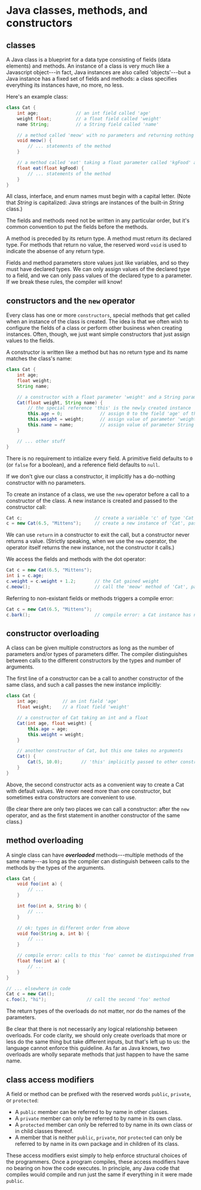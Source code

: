 # Java classes, methods, and constructors

## classes

A Java class is a blueprint for a data type consisting of fields (data elements) and methods. An instance of a class is very much like a Javascript object---in fact, Java instances are also called 'objects'---but a Java instance has a fixed set of fields and methods: a class specifies everything its instances have, no more, no less.

Here's an example class:

```java
class Cat {
    int age;              // an int field called 'age'
    weight float;         // a float field called 'weight'
    name String;          // a String field called 'name'

    // a method called 'meow' with no parameters and returning nothing (denoted by reserved word 'void')
    void meow() {
        // ... statements of the method
    }

    // a method called 'eat' taking a float parameter called 'kgFood' and returning a float
    float eat(float kgFood) {
        // ... statements of the method
    }
}
```

All class, interface, and enum names must begin with a capital letter. (Note that *String* is capitalized: Java strings are instances of the built-in *String* class.)

The fields and methods need not be written in any particular order, but it's common convention to put the fields before the methods.

A method is preceded by its return type. A method must return its declared type. For methods that return no value, the reserved word `void` is used to indicate the absense of any return type.

Fields and method parameters store values just like variables, and so they must have declared types. We can only assign values of the declared type to a field, and we can only pass values of the declared type to a parameter. If we break these rules, the compiler will know!

## constructors and the `new` operator

Every class has one or more `constructors`, special methods that get called when an instance of the class is created. The idea is that we often wish to configure the fields of a class or perform other business when creating instances. Often, though, we just want simple constructors that just assign values to the fields.

A constructor is written like a method but has no return type and its name matches the class's name:

```java
class Cat {
    int age;
    float weight;
    String name;

    // a constructor with a float parameter 'weight' and a String parameter 'name'
    Cat(float weight, String name) {
        // the special reference 'this' is the newly created instance
        this.age = 0;              // assign 0 to the field 'age' of the new instance
        this.weight = weight;      // assign value of parameter 'weight' to the field 'weight'
        this.name = name;          // assign value of parameter String to the field 'String'
    }

    // ... other stuff
}
```

There is no requirement to intialize every field. A primitive field defaults to `0 `(or `false` for a boolean), and a reference field defaults to `null`.

If we don't give our class a constructor, it implicitly has a do-nothing constructor with no parameters.

To create an instance of a class, we use the `new` operator before a call to a constructor of the class. A new instance is created and passed to the constructor call:

```java
Cat c;                           // create a variable 'c' of type 'Cat'
c = new Cat(6.5, "Mittens");     // create a new instance of 'Cat', passing it to the constructor with the arguments 6.5 and "Mittens"
```

We can use `return` in a constructor to exit the call, but a constructor never returns a value. (Strictly speaking, when we use the `new` operator, the operator itself returns the new instance, not the constructor it calls.)

We access the fields and methods with the dot operator:

```java
Cat c = new Cat(6.5, "Mittens");
int i = c.age;
c.weight = c.weight + 1.2;       // the Cat gained weight
c.meow();                        // call the 'meow' method of 'Cat', passing instance 'c' to 'this'
```

Referring to non-existant fields or methods triggers a compile error:

```java
Cat c = new Cat(6.5, "Mittens");
c.bark();                        // compile error: a Cat instance has no such method
```

## constructor overloading

A class can be given multiple constructors as long as the number of parameters and/or types of parameters differ. The compiler distinguishes between calls to the different constructors by the types and number of arguments.

The first line of a constructor can be a call to another constructor of the same class, and such a call passes the new instance implicitly:

```java
class Cat {
    int age;         // an int field 'age'
    float weight;    // a float field 'weight'

    // a constructor of Cat taking an int and a float
    Cat(int age, float weight) {
        this.age = age;
        this.weight = weight;
    }

    // another constructor of Cat, but this one takes no arguments
    Cat() {
        Cat(5, 10.0);       // 'this' implicitly passed to other constructor
    }
}
```

Above, the second constructor acts as a convenient way to create a Cat with default values. We never need more than one constructor, but sometimes extra constructors are convenient to use.

(Be clear there are only two places we can call a constructor: after the `new` operator, and as the first statement in another constructor of the same class.)

## method overloading

A single class can have ***overloaded*** methods---multiple methods of the same name---as long as the compiler can distinguish between calls to the methods by the types of the arguments.

```java
class Cat {
    void foo(int a) {
        // ...
    }

    int foo(int a, String b) {
        // ...
    }

    // ok: types in different order from above
    void foo(String a, int b) {
        // ...
    }

    // compile error: calls to this 'foo' cannot be distinguished from calls to the first 'foo'
    float foo(int a) {
        // ...
    }
}

// ... elsewhere in code
Cat c = new Cat();
c.foo(3, "hi");               // call the second 'foo' method
```

The return types of the overloads do not matter, nor do the names of the parameters.

Be clear that there is not necessarily any logical relationship between overloads. For code clarity, we should only create overloads that more or less do the same thing but take different inputs, but that's left up to us: the language cannot enforce this guideline. As far as Java knows, two overloads are wholly separate methods that just happen to have the same name.

## class access modifiers

A field or method can be prefixed with the reserved words `public`, `private`, or `protected`:

 - A `public` member can be referred to by name in other classes. 
 - A `private` member can only be referred to by name in its own class.
 - A `protected` member can only be referred to by name in its own class or in child classes thereof.
 - A member that is neither `public`, `private`, nor `protected` can only be referred to by name in its own package and in children of its class.

These access modifiers exist simply to help enforce structural choices of the programmers. Once a program compiles, these access modifiers have no bearing on how the code executes. In principle, any Java code that compiles would compile and run just the same if everything in it were made `public`.